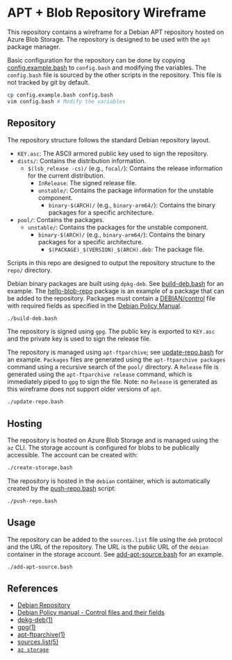 # APT + Blob Repository Wireframe
This repository contains a wireframe for a Debian APT repository hosted on Azure Blob Storage. The repository is designed to be used with the `apt` package manager.

Basic configuration for the repository can be done by copying [config.example.bash](config.example.bash) to `config.bash` and modifying the variables. The `config.bash` file is sourced by the other scripts in the repository. This file is not tracked by git by default.

```bash
cp config.example.bash config.bash
vim config.bash # Modify the variables
```

## Repository
The repository structure follows the standard Debian repository layout.
- `KEY.asc`: The ASCII armored public key used to sign the repository.
- `dists/`: Contains the distribution information.
    - `$(lsb_release -cs)/` (e.g., `focal/`): Contains the release information for the current distribution.
        - `InRelease`: The signed release file.
        - `unstable/`: Contains the package information for the unstable component.
            - `binary-$(ARCH)/` (e.g., `binary-arm64/`): Contains the binary packages for a specific architecture.
- `pool/`: Contains the packages.
    - `unstable/`: Contains the packages for the unstable component.
        - `binary-$(ARCH)/` (e.g., `binary-arm64/`): Contains the binary packages for a specific architecture.
            - `$(PACKAGE)_$(VERSION)_$(ARCH).deb`: The package file.

Scripts in this repo are designed to output the repository structure to the `repo/` directory.

Debian binary packages are built using `dpkg-deb`. See [build-deb.bash](build-deb.bash) for an example. The [hello-blob-repo](hello-blob-repo) package is an example of a package that can be added to the repository. Packages must contain a [DEBIAN/control](hello-blob-repo/DEBIAN/control) file with required fields as specified in the [Debian Policy Manual](https://www.debian.org/doc/debian-policy/ch-controlfields.html).

```bash
./build-deb.bash
```

The repository is signed using `gpg`. The public key is exported to `KEY.asc` and the private key is used to sign the release file.

The repository is managed using `apt-ftparchive`; see [update-repo.bash](update-repo.bash) for an example. `Packages` files are generated using the `apt-ftparchive packages` command using a recursive search of the `pool/` directory. A `Release` file is generated using the `apt-ftparchive release` command, which is immediately piped to `gpg` to sign the file. Note: no `Release` is generated as this wireframe does not support older versions of `apt`.

```bash
./update-repo.bash
```

## Hosting
The repository is hosted on Azure Blob Storage and is managed using the `az` CLI. The storage account is configured for blobs to be publically accessible. The account can be created with:

```bash
./create-storage.bash
```

The repository is hosted in the `debian` container, which is automatically created by the [push-repo.bash](push-repo.bash) script:

```bash
./push-repo.bash
```

## Usage
The repository can be added to the `sources.list` file using the `deb` protocol and the URL of the repository. The URL is the public URL of the `debian` container in the storage account. See [add-apt-source.bash](add-apt-source.bash) for an example.

```bash
./add-apt-source.bash
```

## References
- [Debian Repository](https://wiki.debian.org/DebianRepository)
- [Debian Policy manual - Control files and their fields](https://www.debian.org/doc/debian-policy/ch-controlfields.html)
- [dpkg-deb(1)](https://manpages.debian.org/stable/dpkg/dpkg-deb.1.en.html)
- [gpg(1)](https://manpages.debian.org/stable/gpg/gpg.1.en.html)
- [apt-ftparchive(1)](https://manpages.debian.org/stable/apt-utils/apt-ftparchive.1.en.html)
- [sources.list(5)](https://manpages.debian.org/stable/apt/sources.list.5.en.html)
- [`az storage`](https://learn.microsoft.com/cli/azure/storage)
